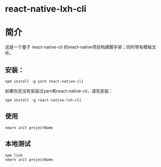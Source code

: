 react-native-lxh-cli
===
简介
===
这是一个基于 react-native-cli 的react-native项目构建脚手架；同时带有模板文件。  

安装：  
---
    npm install -g yarn react-native-cli 
    
如果你还没有安装过yarn和react-native-cli，请先安装：

    npm install -g react-native-lxh-cli  
使用
---
    newrn init projectName

本地测试
---
    npm link  
    newrn init projectName
